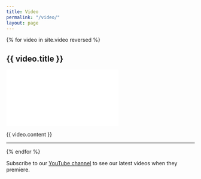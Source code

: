 ```yaml
---
title: Video
permalink: "/video/"
layout: page
---
```


{% for video in site.video reversed %}
<h2>{{ video.title }}</h2>
<div class="embed-container">
  <iframe src="{{ video.link }}" frameborder="0" allowfullscreen></iframe>
</div>
<p>{{ video.content }}</p>
<hr />
{% endfor %}

<p>
  Subscribe to our
  <a href="https://www.youtube.com/channel/UCLIVmEj9o8LI3zCdQ8S3c6Q"
    >YouTube channel</a
  >
  to see our latest videos when they premiere.
</p>
